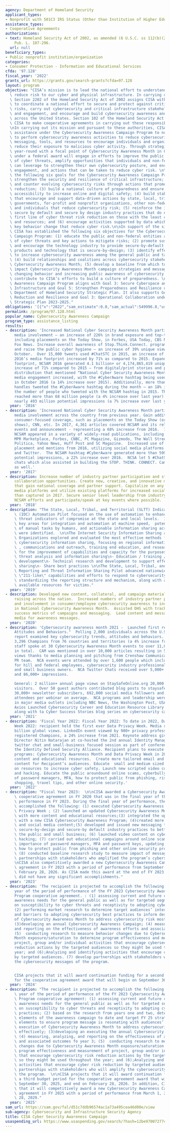 ```yaml
---
agency: Department of Homeland Security
applicant_types:
- Nonprofit with 501C3 IRS Status (Other than Institution of Higher Education)
assistance_types:
- Cooperative Agreements
authorizations:
- text: Homeland Security Act of 2002, as amended (6 U.S.C. ss 112(b)(2), 102(b)(2).
    Pub. L. 107-296.
  url: null
beneficiary_types:
- Public nonprofit institution/organization
categories:
- Consumer Protection - Information and Educational Services
cfda: '97.128'
fiscal_year: '2022'
grants_url: https://grants.gov/search-grants?cfda=97.128
layout: program
objective: "CISA’s mission is to lead the national effort to understand, manage, and\
  \ reduce risk to our cyber and physical infrastructure. In carrying out this mission,\
  \ Section 2202 of the Homeland Security Act of 2002 assigns CISA with the responsibilities\
  \ to coordinate a national effort to secure and protect against critical infrastructure\
  \ risks, carry out cybersecurity and critical infrastructure stakeholder outreach\
  \ and engagement, and encourage and build cybersecurity awareness and competency\
  \ across the United States. Section 102 of the Homeland Security Act of 2002 authorizes\
  \ CISA to make cooperative agreements in carrying out these responsibilities. \n\
  \nIn carrying out its mission and pursuant to these authorities, CISA provides financial\
  \ assistance under the Cybersecurity Awareness Campaign Program to non-federal entities\
  \ to perform cybersecurity awareness activities to reduce cybersecurity risks through\
  \ messaging, tools, and resources to encourage individuals and organizations to\
  \ reduce their exposure to malicious cyber activity. Through strategies implemented\
  \ year-round with a focal point of Cybersecurity Awareness Month in October, a recipient\
  \ under a federal award will engage in efforts to improve the public’s understanding\
  \ of cyber threats, amplify opportunities that individuals and non-federal entities\
  \ can leverage to strengthen their own cybersecurity posture, and encourage discussion,\
  \ engagement, and actions that can be taken to reduce cyber risk. \n\nCISA has established\
  \ the following six goals for the Cybersecurity Awareness Campaign Program: (1)\
  \ strengthen the security and resilience of critical infrastructure; (2) assess\
  \ and counter evolving cybersecurity risks through actions that promote threat risk\
  \ reduction; (3) build a national culture of preparedness and ensure equity and\
  \ accessibility to increase online and digital safety; (4) build stakeholder relationships\
  \ that encourage and support data-driven actions by state, local, tribal, and territorial\
  \ governments, for-profit and nonprofit organizations, other non-federal entities,\
  \ and individuals that reduce cybersecurity risk; (5) reinforce the importance of\
  \ secure by default and secure by design industry practices that do not place the\
  \ first line of cyber threat risk reduction on those with the least capabilities\
  \ and resources; and (6) encourage activities supported by data which result in\
  \ key behavior change that reduce cyber risk.\n\nIn support of the six program goals,\
  \ CISA has established the following six objectives for the Cybersecurity Awareness\
  \ Campaign Program: (1) educate the public and non-federal entities about the dangers\
  \ of cyber threats and key actions to mitigate risks; (2) promote sustainable cybersecurity\
  \ and encourage the technology industry to provide secure-by-default technology\
  \ products and technology that is secure-by-design; (3) identify effective approaches\
  \ to increase cybersecurity awareness among the general public and target audiences;\
  \ (4) build relationships and coalitions across cybersecurity stakeholders to support\
  \ Cybersecurity Awareness Month; (5) develop a baseline from which to measure the\
  \ impact Cybersecurity Awareness Month campaign strategies and messaging has on\
  \ changing behavior and increasing public awareness of cybersecurity risk; and (6)\
  \ contribute to CISA’s efforts to build a culture of preparedness. \n\nThe Cybersecurity\
  \ Awareness Campaign Program aligns with Goal 3: Secure Cyberspace and Critical\
  \ Infrastructure and Goal 5: Strengthen Preparedness and Resilience under the 2020-2024\
  \ Department of Homeland Security Strategic Plan. It also supports Goal 2: Risk\
  \ Reduction and Resilience and Goal 3: Operational Collaboration under the CISA\
  \ Strategic Plan 2023-2025."
obligations: '[{"x":"2022","sam_estimate":0.0,"sam_actual":549996.0,"usa_spending_actual":534033.59},{"x":"2023","sam_estimate":0.0,"sam_actual":549996.0,"usa_spending_actual":549996.0},{"x":"2024","sam_estimate":549996.0,"sam_actual":0.0,"usa_spending_actual":-1170.39}]'
permalink: /program/97.128.html
popular_name: Cybersecurity Awareness Campaign
program_type: assistance_listing
results:
- description: 'Increased National Cyber Security Awareness Month participation and
    media involvement – an increase of 226% in brand exposure and top-tier coverage,
    including placements on the Today Show, in Forbes, USA Today, CBS News, CNN and
    Fox News. Increase overall awareness of Stop.Think.Connect. program resources
    and raise the public cyber hygiene – an increase of 39% unique viewership during
    October.  Over 15,000 tweets used #ChatSTC in 2015, an increase of 75% from 2014.  NCSAM
    2016’s media footprint increased by 71% as compared to 2015. Expanding its media
    footprint, NCSAM 2016 generated 4.1 billion+ or 4,174,865,419 unique views – an
    increase of 71% compared to 2015 – from digital/print stories and press release
    distribution that mentioned “National Cyber Security Awareness Month”. Social
    media engagement increased, with the #CyberAware hashtag being used 70,264 times
    in October 2016 (a 14% increase over 2015). Additionally, more than 21,200 Twitter
    handles tweeted the #CyberAware hashtag during the month – an 18% increase over
    the number of people who tweeted with the NCSAM hashtag in 2015. The hashtag potentially
    reached more than 68 million people (a 4% increase over last year) and generated
    nearly 493 million potential impressions (a 7% increase over last year).'
  year: '2016'
- description: 'Increased National Cyber Security Awareness Month participation and
    media involvement across the country from previous year. Gain additional far-reaching
    consumer-focused coverage, such as placements on the Today Show (or similar news/talk
    shows), CNN, etc. In 2017, 4,361 articles covered NCSAM and its related activities,
    events and announcement - representing a 68% increase from 2016.  7 Articles showcasing
    NCSAM appeared in a variety of widely-read publications, including USA Today,
    MPR Marketplace, Forbes, CNBC, PC Magazine, Gizmodo, The Wall Street Journal,
    Politica, Yahoo News, Huff Post and SC Magazine.  Increased use of social media
    placement and mentions from 2016, utilizing social media platforms such as Facebook
    and Twitter.  The NCSAM hashtag #CyberAware generated more than 599 million total
    potential impressions, a 22% increase over 2016.  NCSA let 5 #ChatSTC Twitter
    chats which also assisted in building the STOP. THINK. CONNECT. Campaign brand
    as well.'
  year: '2017'
- description: Increase number of industry partner participation and strengthen private-public
    collaboration opportunities. Create new, creative, and innovative materials/collateral
    that gain national coverage and partner support. Capitalize on any new social
    media platforms and utilize existing platforms for increased social media presence
    than captured in 2017. Secure senior level leadership from industry to support
    NCSAM efforts and participate/speak at key events where possible.
  year: '2018'
- description: "The State, Local, Tribal, and Territorial (SLTT) Indicators of Compromise\
    \ (IOC) Automation Pilot focused on the use of automation to enhance the use of\
    \ threat indicators of compromise at the state and local levels.  In addition,\
    \ key areas for integration and automation at machine speed,  potential reduction\
    \ of manual tasks by humans, and actionable information sharing across enterprises\
    \ were identified.  \n\nThe Internet Security Information Sharing and Analysis\
    \ Organizations explored and evaluated the most effective methods for bi-lateral\
    \ cybersecurity information sharing, focusing on regional information sharing\
    \ , communications and outreach, training end education, and research and development\
    \ for the improvement of capabilities and capacity for the purposes of \n- Cyber\
    \ threat analysis and information sharing\n- Education / training / workforce\
    \ development\n- Technical research and development to support effective information\
    \ sharing\n- Share best practices \n\nThe State, Local, Tribal, and Territorial\
    \ Reporting and Threat Information Sharing Pilot advanced nationwide cybersecurity\
    \ \"211-like\" capabilities and efforts to respond to cybersecurity breaches by\
    \ standardizing the reporting structure and mechanism, along with a catalog of\
    \ available resources for victims."
  year: '2019'
- description: Developed new content, collateral, and campaign materials for awareness
    raising across the nation.  Increased numbers of industry partner participation
    and involvement in consumer/employee cybersecurity awareness to include participation
    in National Cybersecurity Awareness Month.  Assisted DHS with tracking and analyzing
    success metrics of campaigns and messaging.  Lead content and messaging on social
    media for awareness messages.
  year: '2020'
- description: 'Cybersecurity awareness month 2021 -  Launched first research on "Cybersecurity
    Attitudes and Behaviors."  Polling 2,000 individuals across the U.S. and UK the
    report examined key cybersecurity trends, attitudes and behaviors.  Signed up
    3,296 Champions from 76 countries and territories (a 4% increase from 2020).  NCA
    staff spoke at 30 Cybersecurity Awareness Month events to over 11,000 individuals
    in total.  CAM was mentioned in over 10,000 articles resulting in 5 billion global
    views thanks to media planning and pitching from Crenshaw Communications, NCA''s
    PR team.  NCA events were attended by over 1,600 people which included events
    for hill and federal employees, cybersecurity industry professionals and executives,
    and small business owners.  NCA Twitter Chats received over 5,000+ engagements
    and 86,000+ impressions.

    General: 2 million+ annual page views on StaySafeOnline.org 20,000 monthly blog
    visitors.  Over 50 guest authors contributed blog posts to staysafeonline.org,
    30,000+ newsletter subscribers, 692,000 social media followers and fans.  250-350
    attendees per webinar on average.  NCA programs and leadership were referenced
    in major media outlets including NBC News, the Washington Post, USA Today and
    Axios Launched Cybersecurity Career and Education Resource Library on staysafeonline.org
    along with ta Cyber Success Stories blog series on cybersecurity careers and professionals.'
  year: '2021'
- description: 'Fiscal Year 2022: Fiscal Year 2022: To date in 2022, Data Privacy
    Week 2022: recipient held the first ever Data Privacy Week. Media reach was 4
    billion global views. LinkedIn event viewed by 900+ privacy professionals. 1,908
    registered Champions, a 24% increase from 2021. Keynote address given by Deputy
    Director Nitin Natarajan at co-hosted the 2nd annual Identity Management Day.  Hosted
    twitter chat and small-business focused session as part of conference hosted by
    the Identity Defined Security Alliance. Recipient plans to execute the following
    programs: Cybersecurity Awareness Month and Data Privacy Week in 2022. Provide
    content and educational resources.  Create more tailored email and social media
    content for Recipient’s audiences. Educate  small and medium sized business owners
    on resources to increase cyber safety. Launch new scripted video content on cybersecurity
    and hacking. Educate the public aroundound online scams, cyberbullying, importance
    of password managers, MFA, how to protect public from phishing, risks of online
    shopping, travel tips, and other online security.'
  year: '2022'
- description: "Fiscal Year 2023:  \n\nCISA awarded a Cybersecurity Awareness Campaign\
    \ cooperative agreement in FY 2020 that was in the final year of the period of\
    \ performance in FY 2023. During the final year of performance, the recipient\
    \ accomplished the following: (1) executed Cybersecurity Awareness Month and Data\
    \ Privacy Week ; (2) launched an updated Cybersecurity Awareness Month website\
    \ with more content and educational resources;(3) integrated the updated website\
    \ with a new CISA Cybersecurity Awareness Program; (4)created more tailored email\
    \ and social media content;(5) developed and issued new messaging that encouraged\
    \ secure-by-design and secure-by default industry practices to better protect\
    \ the public and small business; (6) launched video content on cybersecurity and\
    \ hacking; (7) carried out educational campaigns around online scams, cyberbullying,\
    \ importance of password managers, MFA and password keys, updating software, and\
    \ how to protect public from phishing and other online security protection; and\
    \ (8) conducted baseline research study to measure impact of messaging; (9) identified\
    \ partnerships with stakeholders who amplified the program’s cybersecurity messaging.\n\
    \nCISA also competitively awarded a new Cybersecurity Awareness Campaign cooperative\
    \ agreement in FY 2023 with a period of performance from September 30, 2023, to\
    \ February 28, 2026. As CISA made this award at the end of FY 2023, the recipient\
    \ did not have any significant accomplishments."
  year: '2023'
- description: 'The recipient is projected to accomplish the following in the first
    year of the period of performance of the FY 2023 Cybersecurity Awareness Campaign
    Program cooperative agreement. : (1) assessing current and future cybersecurity
    awareness needs for the general public as well as for targeted segments based
    on susceptibility to cyber threats and receptivity to adopting cybersecurity practices;
    (2) performing market research to determine target audiences’ interests, needs
    and barriers to adopting cybersecurity best practices to inform design and execution
    of Cybersecurity Awareness Month to address cybersecurity risk most effectively;
    (3)developing an annual Cybersecurity Awareness Campaign; (4) measuring, analyzing,
    and reporting on the effectiveness of awareness efforts and associated outcomes;
    (5)  conducting research to measure behavior changes due to Cybersecurity Awareness
    Month exposure/saturation to determine program effectiveness and measurement of
    project, group and/or individual activities that encourage cybersecurity risk
    reduction actions by the targeted audiences so they might be used throughout the
    year; and (6);Analyzing and identifying activities that encourage cyber risk reduction
    by targeted audiences. (7) develop partnerships with stakeholders who will amplify
    the cybersecurity messages of the program.


    CISA projects that it will award continuation funding for a second budget period
    for the cooperative agreement award that will begin on September 30, 2024.'
  year: '2024'
- description: "The recipient is projected to accomplish the following in the second\
    \ year of the period of performance of the FY 2023 Cybersecurity Awareness Campaign\
    \ Program cooperative agreement: (1) assessing current and future cybersecurity\
    \ awareness needs for the general public as well as for targeted segments based\
    \ on susceptibility to cyber threats and receptivity to adopting cybersecurity\
    \ practices; (2) based on the research from years one and two, determine successful\
    \ elements of the awareness campaign to date and target FY 25 strategy to those\
    \ elements to ensure program message is resonating with audiences’ interests during\
    \ execution of Cybersecurity Awareness Month to address cybersecurity risk most\
    \ effectively; (3)developing an executing the annual Cybersecurity Awareness Campaign;\
    \ (4) measuring, analyzing, and reporting on the effectiveness of awareness efforts\
    \ and associated outcomes fo year 3; (5)  conducting research to measure behavior\
    \ changes due to Cybersecurity Awareness Month exposure/saturation to determine\
    \ program effectiveness and measurement of project, group and/or individual activities\
    \ that encourage cybersecurity risk reduction actions by the targeted audiences\
    \ so they might be used throughout the year; and (6);Analyzing and identifying\
    \ activities that encourage cyber risk reduction by targeted audiences. (7) develop\
    \ partnerships with stakeholders who will amplify the cybersecurity messages of\
    \ the program.  \n\nCISA projects that it will award continuation funding for\
    \ a third budget period for the cooperative agreement award that will begin on\
    \ September 30, 2025, and end on February 28, 2026. In addition, CISA projects\
    \ that it will competitively award a new Cybersecurity Awareness Campaign cooperative\
    \ agreement in FY 2025 with a period of performance from March 1, 2026, to February\
    \ 28, 2029."
  year: '2025'
sam_url: https://sam.gov/fal/d51c7ddb96574ac1a73a495cea46d00e/view
sub-agency: Cybersecurity and Infrastructure Security Agency
title: CISA Cyber Security Awareness Campaign
usaspending_url: https://www.usaspending.gov/search/?hash=12be97007277c2564dadd7a9f67317a7
---
```

